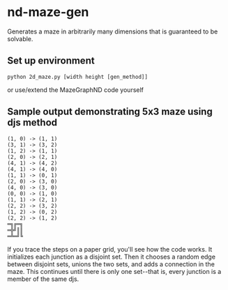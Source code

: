# nd-maze-gen
Generates a maze in arbitrarily many dimensions that is guaranteed to be solvable.

## Set up environment
    python 2d_maze.py [width height [gen_method]]
or use/extend the MazeGraphND code yourself

## Sample output demonstrating 5x3 maze using djs method
    (1, 0) -> (1, 1)
    (3, 1) -> (3, 2)
    (1, 2) -> (1, 1)
    (2, 0) -> (2, 1)
    (4, 1) -> (4, 2)
    (4, 1) -> (4, 0)
    (1, 1) -> (0, 1)
    (2, 0) -> (3, 0)
    (4, 0) -> (3, 0)
    (0, 0) -> (1, 0)
    (1, 1) -> (2, 1)
    (2, 2) -> (3, 2)
    (1, 2) -> (0, 2)
    (2, 2) -> (1, 2)
    ═╗╔═╗
    ═╬╝║║
    ═╩═╝╚
If you trace the steps on a paper grid, you'll see how the code works.
It initializes each junction as a disjoint set. Then it chooses a random edge between disjoint sets, 
unions the two sets, and adds a connection in the maze. This continues until there is only one set--that
is, every junction is a member of the same djs.
